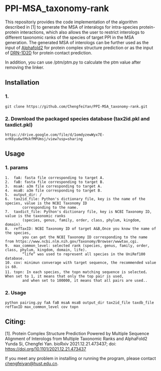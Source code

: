 # PPI-MSA_taxonomy-rank
This repositoriy provides the code implementation of the algorithm described in [1] to generate the MSA of interalogs for intra-species protein-protein interactions, which also allows the user to restrict interologs to different taxonomic ranks of the species of target PPI in the MSA generation.
The generated MSA of interologs can be further used as the input of [Alphafold2](https://github.com/deepmind/alphafold) for protein complex structure prediction or as the input of [DRN-1D2D](https://github.com/ChengfeiYan/DRN-1D2D) for protein contact prediction.

In addition, you can use /ptm/ptm.py to calculate the ptm value after removing the linker.

## Installation
### 1.
    git clone https://github.com/ChengfeiYan/PPI-MSA_taxonomy-rank.git
### 2. Download the packaged species database (tax2id.pkl and taxdict.pkl)
    https://drive.google.com/file/d/1omdyzewWyx7E-orK6yu6wtMskfMPUmsj/view?usp=sharing

## Usage
### 1. params
    1.  faA: fasta file corresponding to target A.
    2.  faB: fasta file corresponding to target B.
    3.  msaA: a3m file corresponding to target A.
    4.  msaB: a3m file corresponding to target B.
    5.  output_dir: /
    6.  tax2id_file: Python's dictionary file, key is the name of the species, value is the NCBI Taxonomy ID  
            corresponding to the name.
    7.  taxdict_file: Python's dictionary file, key is NCBI Taxonomy ID, value is the taxonomic ranks
            (species, genus, family, order, class, phylum, kingdom, domain). 
    8.  refTaxID: NCBI Taxonomy ID of target A&B,Once you know the name of the species, 
            you can get the NCBI Taxonomy ID corresponding to the name from https://www.ncbi.nlm.nih.gov/Taxonomy/Browser/wwwtax.cgi.
    9.  max_common_level: selected rank (species, genus, family, order, class, phylum, kingdom, domain, life).
            “life” was used to represent all species in the UniRef100 database.
    10. cov: minimun converage with target sequence, the recommended value is 60.
    11. topn: In each species, the topn matching sequence is selected，When set to 1, it means that only the top pair is used, 
            and when set to 100000, it means that all pairs are used..

### 2. Usage
    python pairing.py faA faB msaA msaB output_dir tax2id_file taxdb_file refTaxID max_common_level cov topn

## Citing:
[1]. Protein Complex Structure Prediction Powered by Multiple Sequence Alignment of Interologs from Multiple Taxonomic Ranks and AlphaFold2
Yunda Si, Chengfei Yan. bioRxiv 2021.12.21.473437; doi: https://doi.org/10.1101/2021.12.21.473437

If you meet any problem in installing or running the program, please contact chengfeiyan@hust.edu.cn.
